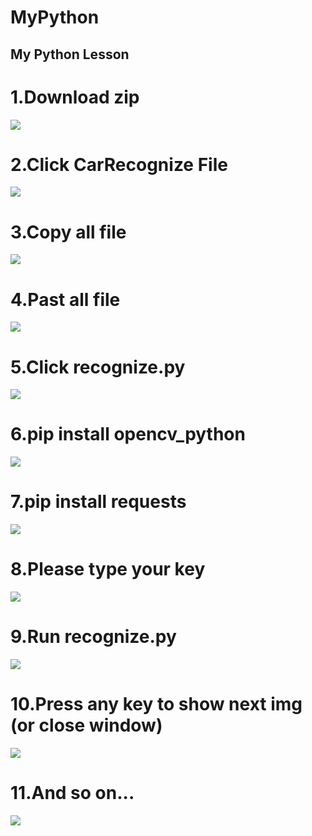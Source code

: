 # MyPython
My Python Lesson
--
# 1.Download zip
<img src="https://raw.githubusercontent.com/conflick0/MyPython/master/readme_img/1.jpg">  

# 2.Click CarRecognize File
<img src="https://raw.githubusercontent.com/conflick0/MyPython/master/readme_img/2.jpg">  

# 3.Copy all file
<img src="https://raw.githubusercontent.com/conflick0/MyPython/master/readme_img/3.jpg">  

# 4.Past all file
<img src="https://raw.githubusercontent.com/conflick0/MyPython/master/readme_img/4.jpg">

# 5.Click recognize.py
<img src="https://raw.githubusercontent.com/conflick0/MyPython/master/readme_img/5.jpg">

# 6.pip install opencv_python
<img src="https://raw.githubusercontent.com/conflick0/MyPython/master/readme_img/6.jpg">

# 7.pip install requests
<img src="https://raw.githubusercontent.com/conflick0/MyPython/master/readme_img/7.jpg">

# 8.Please type your key
<img src="https://raw.githubusercontent.com/conflick0/MyPython/master/readme_img/8.jpg">

# 9.Run recognize.py
<img src="https://raw.githubusercontent.com/conflick0/MyPython/master/readme_img/9.jpg">

# 10.Press any key to show next img (or close window)
<img src="https://raw.githubusercontent.com/conflick0/MyPython/master/readme_img/10.jpg">

# 11.And so on...
<img src="https://raw.githubusercontent.com/conflick0/MyPython/master/readme_img/11.jpg">

